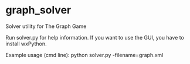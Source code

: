 graph_solver
============

Solver utility for The Graph Game

Run solver.py for help information. If you want to use the GUI, you have to install wxPython.

Example usage (cmd line):
python solver.py -filename=graph.xml